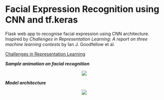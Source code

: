 # Facial Expression Recognition using CNN and tf.keras

Flask web app to recognise facial expression using CNN architecture. Inspired by _Challenges in Representation Learning: A report on three machine learning contests_ by Ian J. Goodfellow et al.

[Challenges in Representation Learning](https://link.springer.com/chapter/10.1007/978-3-642-42051-1_16)


*__Sample animation on facial recognition__*

<p align="center">
  <img src="https://github.com/Joyoshish/Facial_Expression_Recognition/blob/master/sample.gif">
</p>


__*Model architecture*__
<p align="center">
  <img src="https://github.com/Joyoshish/Facial_Expression_Recognition/blob/master/model.png">
</p>
